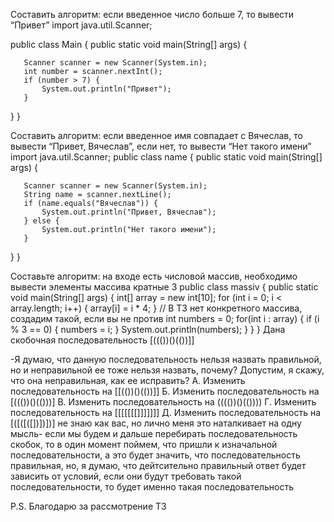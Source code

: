Составить алгоритм: если введенное число больше 7, то вывести “Привет”
import java.util.Scanner;


public class Main {
   public static void main(String[] args) {


       Scanner scanner = new Scanner(System.in);
       int number = scanner.nextInt();
       if (number > 7) {
           System.out.println("Привет");
       }
   }
}

Составить алгоритм: если введенное имя совпадает с Вячеслав, то вывести “Привет, Вячеслав”, если нет, то вывести “Нет такого имени”
import java.util.Scanner;
public class name {
   public static void main(String[] args) {


       Scanner scanner = new Scanner(System.in);
       String name = scanner.nextLine();
       if (name.equals("Вячеслав")) {
           System.out.println("Привет, Вячеслав");
       } else {
           System.out.println("Нет такого имени");
       }
   }
}

Составьте алгоритм: на входе есть числовой массив, необходимо вывести элементы массива кратные 3 
public class massiv {
   public static void main(String[] args) {
       int[] array = new int[10];
       for (int i = 0; i < array.length; i++) {
           array[i] = i * 4;
       }    // В ТЗ нет конкретного массива, создадим такой, если вы не против
       int numbers = 0;
       for(int i : array) {
           if (i % 3 == 0) {
               numbers = i;
           }
           System.out.println(numbers);
       }
   }
}
Дана скобочная последовательность  [((())()(())]]
 
-Я думаю, что данную последовательность нельзя назвать правильной, но и неправильной ее тоже нельзя назвать, почему? Допустим, я скажу, что она неправильная, как ее исправить?
А. Изменить последовательность на [[(())()(())]]
Б. Изменить последовательность на [((())()(()))]
В. Изменить последовательность на (((())()(())))
Г. Изменить последовательность на [[[[[[[]]]]]]]
Д. Изменить последовательность на [([([([])])])]
не знаю как вас, но лично меня это наталкивает на одну мысль- если мы будем и дальше перебирать последовательность скобок, то в один момент поймем, что пришли к изначальной
последовательности, а это будет значить, что последовательность правильная, но, я думаю, что дейтсительно правильный ответ будет зависить от условий, если они будут требовать
такой последовательности, то будет именно такая последовательность

 P.S. Благодарю за рассмотрение ТЗ

